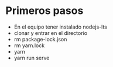 # Primeros pasos

- En el equipo tener instalado nodejs-lts
- clonar y entrar en el directorio
- rm package-lock.json
- rm yarn.lock
- yarn
- yarn run serve